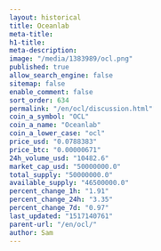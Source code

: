 ```yaml
---
layout: historical
title: Oceanlab
meta-title: 
h1-title: 
meta-description: 
image: "/media/1383989/ocl.png"
published: true
allow_search_engine: false
sitemap: false
enable_comment: false
sort_order: 634
permalink: "/en/ocl/discussion.html"
coin_a_symbol: "OCL"
coin_a_name: "Oceanlab"
coin_a_lower_case: "ocl"
price_usd: "0.0788383"
price_btc: "0.00000671"
24h_volume_usd: "10482.6"
market_cap_usd: "50000000.0"
total_supply: "50000000.0"
available_supply: "46500000.0"
percent_change_1h: "1.91"
percent_change_24h: "3.35"
percent_change_7d: "0.97"
last_updated: "1517140761"
parent-url: "/en/ocl/"
author: Sam
---
```


